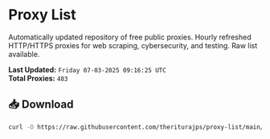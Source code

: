 # Proxy List

Automatically updated repository of free public proxies. Hourly refreshed HTTP/HTTPS proxies for web scraping, cybersecurity, and testing. Raw list available.

**Last Updated:** `Friday 07-03-2025 09:16:25 UTC`  
**Total Proxies:** `483`

## 📥 Download
```bash
curl -O https://raw.githubusercontent.com/theriturajps/proxy-list/main/proxies.txt
